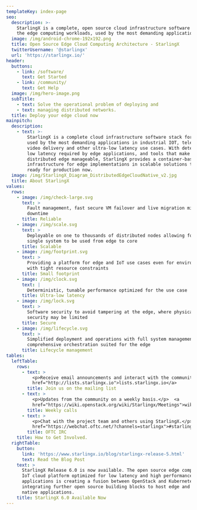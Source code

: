 ```yaml
---
templateKey: index-page
seo:
  description: >-
    StarlingX is a complete, open source cloud infrastructure software stack for
    the edge computing workloads, used by the most demanding applications.
  image: /img/android-chrome-192x192.png
  title: Open Source Edge Cloud Computing Architecture - StarlingX
  twitterUsername: '@starlingx'
  url: 'https://starlingx.io/'
header:
  buttons:
    - link: /software/
      text: Get Started
    - link: /community/
      text: Get Help
  image: /img/hero-image.png
  subTitle:
    - text: Solve the operational problem of deploying and
    - text: managing distributed networks.
  title: Deploy your edge cloud now
mainpitch:
  description:
    - text: >-
        StarlingX is a complete cloud infrastructure software stack for the edge
        used by the most demanding applications in industrial IOT, telecom,
        video delivery and other ultra-low latency use cases. With deterministic
        low latency required by edge applications, and tools that make
        distributed edge manageable, StarlingX provides a container-based
        infrastructure for edge implementations in scalable solutions that is
        ready for production now.
  image: /img/StarlingX_Diagram_DistributedEdgeCloudNative_v2.jpg
  title: About StarlingX
values:
  rows:
    - image: /img/check-large.svg
      text: >
        Fault management, fast secure VM failover and live migration minimizes
        downtime
      title: Reliable
    - image: /img/scale.svg
      text: >
        Deployable on one to thousands of distributed nodes allowing for a
        single system to be used from edge to core
      title: Scalable
    - image: /img/footprint.svg
      text: >
        Providing a platform for edge and IoT use cases even for environments
        with tight resource constraints
      title: Small footprint
    - image: /img/clock.svg
      text: |
        Deterministic, tunable performance optimized for the use case
      title: Ultra-low latency
    - image: /img/lock.svg
      text: >
        Software security to avoid tampering at the edge, where physical
        security may be limited
      title: Secure
    - image: /img/lifecycle.svg
      text: >
        Simplified deployment and operations with full system management through
        comprehensive orchestration suited for the edge
      title: Lifecycle management
tables:
  leftTable:
    rows:
      - text: >
          <p>Receive email announcements and interact with the community.</p> <a
          href="http://lists.starlingx.io">lists.starlingx.io</a>
        title: Join us on the mailing list
      - text: >
          <p>Updates from the community on a weekly basis.</p>  <a
          href="https://wiki.openstack.org/wiki/Starlingx/Meetings">wiki.openstack.org/wiki/StarlingX/Meetings</a>
        title: Weekly calls
      - text: >
          <p>Chat with the project team and others using StarlingX.</p> <a
          href="https://webchat.oftc.net/?channels=starlingx">#starlingx</a>
        title: OFTC IRC
    title: How to Get Involved.
  rightTable:
    button:
      link: 'https://www.starlingx.io/blog/starlingx-release-5.html'
      text: Read the Blog Post
    text: >
      StarlingX Release 6.0 is now available. The open source edge computing and
      IoT cloud platform optimized for low latency and high performance
      applications is creating a fusion between OpenStack and Kubernetes and
      integrating further open source building blocks to host edge and cloud
      native applications.
    title: StarlingX 6.0 Available Now
---
```



